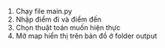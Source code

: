 1. Chạy file main.py
2. Nhập điểm đi và điểm đến
3. Chọn thuật toán muốn hiện thực
4. Mở map hiển thị trên bản đồ ở folder output  